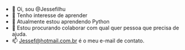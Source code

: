 - 👋 Oi, sou @Jessefilhu
- 👀 Tenho interesse de aprender 
- 🌱 Atualmente estou aprendendo Python
- 💞️ Estou procurando colaborar com qual quer pessoa que precisa de ajuda.
- 📫 Jessef@hotmail.com.br é o meu e-mail de contato.


